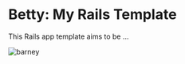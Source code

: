 # Betty: My Rails Template

This Rails app template aims to be ...

![barney](http://assets.diylol.com/hfs/8bd/e4c/3f0/resized/barney-stinson-meme-generator-legen-dary-d9cba7.jpg)
